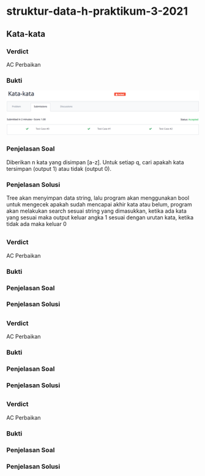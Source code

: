 # struktur-data-h-praktikum-3-2021
## Kata-kata
### Verdict
AC Perbaikan
### Bukti
![kata](./Screenshot/kata.PNG)
### Penjelasan Soal
Diberikan n kata yang disimpan [a-z]. Untuk setiap q, cari apakah kata tersimpan (output 1) atau tidak (output 0).
### Penjelasan Solusi
Tree akan menyimpan data string, lalu program akan menggunakan bool untuk mengecek apakah sudah mencapai akhir kata atau belum, program akan melakukan search sesuai string yang dimasukkan, ketika ada kata yang sesuai maka output keluar angka 1 sesuai dengan urutan kata, ketika tidak ada maka keluar 0
## 
### Verdict
AC Perbaikan
### Bukti

### Penjelasan Soal

### Penjelasan Solusi
## 
### Verdict
AC Perbaikan
### Bukti

### Penjelasan Soal

### Penjelasan Solusi
## 
### Verdict
AC Perbaikan
### Bukti

### Penjelasan Soal

### Penjelasan Solusi
